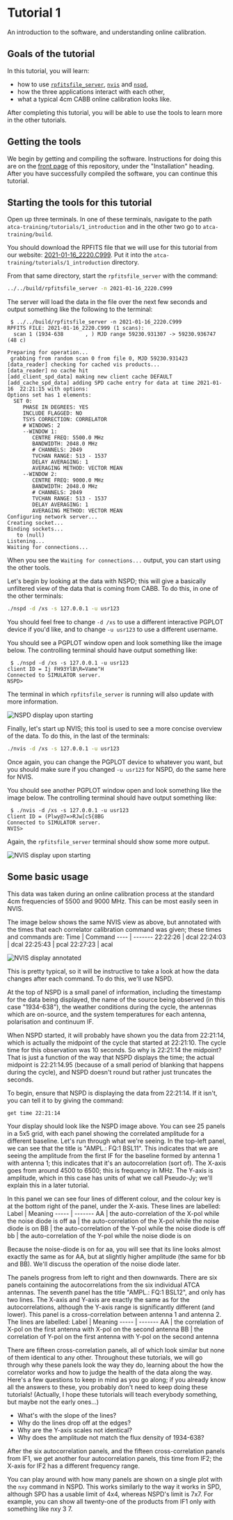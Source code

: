# Tutorial 1
An introduction to the software, and understanding online calibration.

## Goals of the tutorial

In this tutorial, you will learn:

* how to use [`rpfitsfile_server`](../../src/apps/rpfitsfile_server/),
  [`nvis`](../../src/apps/nvis/) and [`nspd`](../../src/apps/nspd),
* how the three applications interact with each other,
* what a typical 4cm CABB online calibration looks like.

After completing this tutorial, you will be able to use the tools to learn more
in the other tutorials.

## Getting the tools

We begin by getting and compiling the software. Instructions for doing this
are on the [front page](../../README.md) of this repository, under the "Installation"
heading. After you have successfully compiled the software, you can continue
this tutorial.

## Starting the tools for this tutorial

Open up three terminals. In one of these terminals, navigate to the path
`atca-training/tutorials/1_introduction` and in the other two go to
`atca-training/build`.

You should download the RPFITS file that we will use for this tutorial
from our website:
[2021-01-16_2220.C999](https://www.narrabri.atnf.csiro.au/people/Jamie.Stevens/atca-training-tutorials/1_introduction/2021-01-16_2220.C999). Put it into the
`atca-training/tutorials/1_introduction` directory.

From that same directory, start the `rpfitsfile_server` with the command:
```bash
../../build/rpfitsfile_server -n 2021-01-16_2220.C999
```

The server will load the data in the file over the next few seconds and output
something like the following to the terminal:
```
 $ ../../build/rpfitsfile_server -n 2021-01-16_2220.C999 
RPFITS FILE: 2021-01-16_2220.C999 (1 scans):
  scan 1 (1934-638       , ) MJD range 59230.931307 -> 59230.936747 (48 c)

Preparing for operation...
 grabbing from random scan 0 from file 0, MJD 59230.931423
[data_reader] checking for cached vis products...
[data_reader] no cache hit
[add_client_spd_data] making new client cache DEFAULT
[add_cache_spd_data] adding SPD cache entry for data at time 2021-01-16  22:21:15 with options:
Options set has 1 elements:
  SET 0:
     PHASE IN DEGREES: YES
     INCLUDE FLAGGED: NO
     TSYS CORRECTION: CORRELATOR
     # WINDOWS: 2
     --WINDOW 1:
        CENTRE FREQ: 5500.0 MHz
        BANDWIDTH: 2048.0 MHz
        # CHANNELS: 2049
        TVCHAN RANGE: 513 - 1537
        DELAY AVERAGING: 1
        AVERAGING METHOD: VECTOR MEAN
     --WINDOW 2:
        CENTRE FREQ: 9000.0 MHz
        BANDWIDTH: 2048.0 MHz
        # CHANNELS: 2049
        TVCHAN RANGE: 513 - 1537
        DELAY AVERAGING: 1
        AVERAGING METHOD: VECTOR MEAN
Configuring network server...
Creating socket...
Binding sockets...
   to (null)
Listening...
Waiting for connections...
```

When you see the `Waiting for connections...` output, you can start using the other
tools.

Let's begin by looking at the data with NSPD; this will give a basically unfiltered
view of the data that is coming from CABB. To do this, in one of the other terminals:
```bash
./nspd -d /xs -s 127.0.0.1 -u usr123
```

You should feel free to change `-d /xs` to use a different interactive PGPLOT device
if you'd like, and to change `-u usr123` to use a different username.

You should see a PGPLOT window open and look something like the image below. The
controlling terminal should have output something like:
```
 $ ./nspd -d /xs -s 127.0.0.1 -u usr123
client ID = Ij FH93YlB\R=Vame"H
Connected to SIMULATOR server.
NSPD> 
```

The terminal in which `rpfitsfile_server` is running will also update with more
information.

![NSPD display upon starting](nspd_t1_startup.png)

Finally, let's start up NVIS; this tool is used to see a more concise overview
of the data. To do this, in the last of the terminals:
```bash
./nvis -d /xs -s 127.0.0.1 -u usr123
```

Once again, you can change the PGPLOT device to whatever you want, but you should
make sure if you changed `-u usr123` for NSPD, do the same here for NVIS.

You should see another PGPLOT window open and look something like the image below.
The controlling terminal should have output something like:
```
 $ ./nvis -d /xs -s 127.0.0.1 -u usr123
Client ID = (Plwy@7=>RJw[c5{8BG
Connected to SIMULATOR server.
NVIS> 
```

Again, the `rpfitsfile_server` terminal should show some more output.

![NVIS display upon starting](nvis_t1_startup.png)

## Some basic usage

This data was taken during an online calibration process at the standard
4cm frequencies of 5500 and 9000 MHz. This can be most easily seen in NVIS.

The image below shows the same NVIS view as above, but annotated with the
times that each correlator calibration command was given; these times and
commands are:
Time       | Command
----       | -------
22:22:26   | dcal
22:24:03   | dcal
22:25:43   | pcal
22:27:23   | acal

![NVIS display annotated](nvis_t1_cal_labelled.png)

This is pretty typical, so it will be instructive to take a look at how
the data changes after each command. To do this, we'll use NSPD.

At the top of NSPD is a small panel of information, including the timestamp
for the data being displayed, the name of the source being observed (in this
case "1934-638"), the weather conditions during the cycle, the antennas
which are on-source, and the system temperatures for each antenna, polarisation
and continuum IF.

When NSPD started, it will probably have shown you the data from 22:21:14,
which is actually the midpoint of the cycle that started at 22:21:10. The cycle
time for this observation was 10 seconds. So why is 22:21:14 the midpoint? That
is just a function of the way that NSPD displays the time; the actual midpoint
is 22:21:14.95 (because of a small period of blanking that happens during the
cycle), and NSPD doesn't round but rather just truncates the seconds.

To begin, ensure that NSPD is displaying the data from 22:21:14. If it isn't,
you can tell it to by giving the command:
```
get time 22:21:14
```

Your display should look like the NSPD image above. You can see 25 panels
in a 5x5 grid, with each panel showing the correlated amplitude for a different
baseline. Let's run through what we're seeing. In the top-left panel, we can
see that the title is "AMPL.: FQ:1 BSL11". This indicates that we are seeing
the amplitude from the first IF for the baseline formed by antenna 1 with antenna
1; this indicates that it's an autocorrelation (sort of). The X-axis goes from
around 4500 to 6500; this is frequency in MHz. The Y-axis is amplitude, which
in this case has units of what we call Pseudo-Jy; we'll explain this in a later tutorial.

In this panel we can see four lines of different colour, and the colour key is
at the bottom right of the panel, under the X-axis. These lines are labelled:
Label    | Meaning
-----    | -------
AA       | the auto-correlation of the X-pol while the noise diode is off
aa       | the auto-correlation of the X-pol while the noise diode is on
BB       | the auto-correlation of the Y-pol while the noise diode is off
bb       | the auto-correlation of the Y-pol while the noise diode is on

Because the noise-diode is on for aa, you will see that its line looks almost
exactly the same as for AA, but at slightly higher amplitude (the same for bb and BB).
We'll discuss the operation of the noise diode later.

The panels progress from left to right and then downwards. There are six panels
containing the autocorrelations from the six individual ATCA antennas. The
seventh panel has the title "AMPL.: FQ:1 BSL12", and only has two lines. The X-axis
and Y-axis are exactly the same as for the autocorrelations, although the Y-axis range
is significantly different (and lower). This panel is a cross-correlation between
antenna 1 and antenna 2. The lines are labelled:
Label    | Meaning
-----    | -------
AA       | the correlation of X-pol on the first antenna with X-pol on the second antenna
BB       | the correlation of Y-pol on the first antenna with Y-pol on the second antenna

There are fifteen cross-correlation panels, all of which look similar but none
of them identical to any other. Throughout these tutorials, we will go through
why these panels look the way they do, learning about the how the correlator works
and how to judge the health of the data along the way. Here's a few questions to
keep in mind as you go along; if you already know all the answers to these, you
probably don't need to keep doing these tutorials! (Actually, I hope these tutorials
will teach everybody something, but maybe not the early ones...)

* What's with the slope of the lines?
* Why do the lines drop off at the edges?
* Why are the Y-axis scales not identical?
* Why does the amplitude not match the flux density of 1934-638?

After the six autocorrelation panels, and the fifteen cross-correlation panels from
IF1, we get another four autocorrelation panels, this time from IF2; the X-axis
for IF2 has a different frequency range.

You can play around with how many panels are shown on a single plot with the
`nxy` command in NSPD. This works similarly to the way it works in SPD, although SPD
has a usable limit of 4x4, whereas NSPD's limit is 7x7. For example, you can show all
twenty-one of the products from IF1 only with something like nxy 3 7.